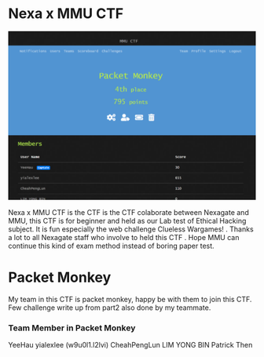 # Nexa x MMU CTF
![cover](https://github.com/yialexlee/Nexa-x-MMU-CTF-Writeup/blob/main/nexammuctf.png)

Nexa x MMU CTF is the CTF is the CTF colaborate between Nexagate and MMU, this CTF is for beginner and held as our Lab test of Ethical Hacking subject. It is fun especially the web challenge Clueless Wargames! . Thanks a lot to all Nexagate staff who involve to held this CTF . Hope MMU can continue this kind of exam method instead of boring paper test.


# Packet Monkey
My team in this CTF is packet monkey, happy be with them to join this CTF. Few challenge write up from part2 also done by my teammate.

### Team Member in Packet Monkey
YeeHau
yialexlee (w9u0l1.l2lvi)
CheahPengLun
LIM YONG BIN
Patrick Then
